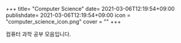 +++
title= "Computer Science"
date= 2021-03-06T12:19:54+09:00
publishdate= 2021-03-06T12:19:54+09:00
icon = "computer_science_icon.png"
cover = ""
+++

컴퓨터 과학 공부 모음입니다.